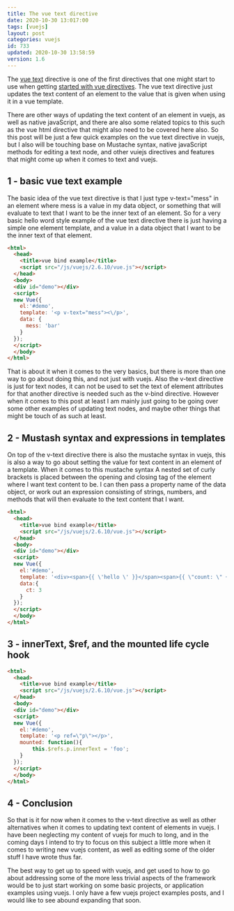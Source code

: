 ```yaml
---
title: The vue text directive
date: 2020-10-30 13:017:00
tags: [vuejs]
layout: post
categories: vuejs
id: 733
updated: 2020-10-30 13:58:59
version: 1.6
---
```


The [vue text](https://vuejs.org/v2/api/#v-text) directive is one of the first directives that one might start to use when getting [started with vue directives](/2019/05/14/vuejs-directive/). The vue text directive just updates the text content of an element to the value that is given when using it in a vue template. 

There are other ways of updating the text content of an element in vuejs, as well as native javaScript, and there are also some related topics to this such as the vue html directive that might also need to be covered here also. So this post will be just a few quick examples on the vue text directive in vuejs, but I also will be touching base on Mustache syntax, native javaScript methods for editing a text node, and other vuiejs directives and features that might come up when it comes to text and vuejs.

<!-- more -->

## 1 - basic vue text example

The basic idea of the vue text directive is that I just type v-text=\"mess\" in an element where mess is a value in my data object, or something that will evaluate to text that I want to be the inner text of an element. So for a very basic hello word style example of the vue text directive there is just having a simple one element template, and a value in a data object that I want to be the inner text of that element.

```html
<html>
  <head>
    <title>vue bind example</title>
    <script src="/js/vuejs/2.6.10/vue.js"></script>
  </head>
  <body>
  <div id="demo"></div>
  <script>
  new Vue({
    el:'#demo',
    template: '<p v-text="mess"><\/p>',
    data: {
      mess: 'bar'
    }
  });
  </script>
  </body>
</html>
```

That is about it when it comes to the very basics, but there is more than one way to go about doing this, and not just with vuejs. Also the v-text directive is just for text nodes, it can not be used to set the text of element attributes for that another directive is needed such as the v-bind directive. However when it comes to this post at least I am mainly just going to be going over some other examples of updating text nodes, and maybe other things that might be touch of as such at least.

## 2 - Mustash syntax and expressions in templates

On top of the v-text directive there is also the mustache syntax in vuejs, this is also a way to go about setting the value for text content in an element of a template. When it comes to this mustache syntax A nested set of curly brackets is placed between the opening and closing tag of the element where I want text content to be. I can then pass a property name of the data object, or work out an expression consisting of strings, numbers, and methods that will then evaluate to the text content that I want.

```html
<html>
  <head>
    <title>vue bind example</title>
    <script src="/js/vuejs/2.6.10/vue.js"></script>
  </head>
  <body>
  <div id="demo"></div>
  <script>
  new Vue({
    el:'#demo',
    template: '<div><span>{{ \'hello \' }}</span><span>{{ \"count: \" + ct + \";\" }}<\/span></div>',
    data:{
      ct: 3
    }
  });
  </script>
  </body>
</html>
```

## 3 - innerText, $ref, and the mounted life cycle hook

```html
<html>
  <head>
    <title>vue bind example</title>
    <script src="/js/vuejs/2.6.10/vue.js"></script>
  </head>
  <body>
  <div id="demo"></div>
  <script>
  new Vue({
    el:'#demo',
    template: '<p ref=\"p\"></p>',
    mounted: function(){
        this.$refs.p.innerText = 'foo';
    }
  });
  </script>
  </body>
</html>
```

## 4 - Conclusion

So that is it for now when it comes to the v-text directive as well as other alternatives when it comes to updating text content of elements in vuejs. I have been neglecting my content of vuejs for much to long, and in the coming days I intend to try to focus on this subject a little more when it comes to writing new vuejs content, as well as editing some of the older stuff I have wrote thus far.

The best way to get up to speed with vuejs, and get used to how to go about addressing some of the more less trivial aspects of the framework would be to just start working on some basic projects, or application examples using vuejs. I only have a few vuejs project examples posts, and I would like to see abound expanding that soon.